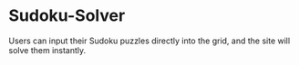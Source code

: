 # Sudoku-Solver
Users can input their Sudoku puzzles directly into the grid, and the site will solve them instantly.
